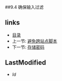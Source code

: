##9.4 确保输入过滤 

## links
   * [目录](<preface.md>)
   * 上一节: [避免跨站点脚本](<9.3.md>)
   * 下一节: [存储密码](<9.5.md>)

## LastModified 
   * $Id$